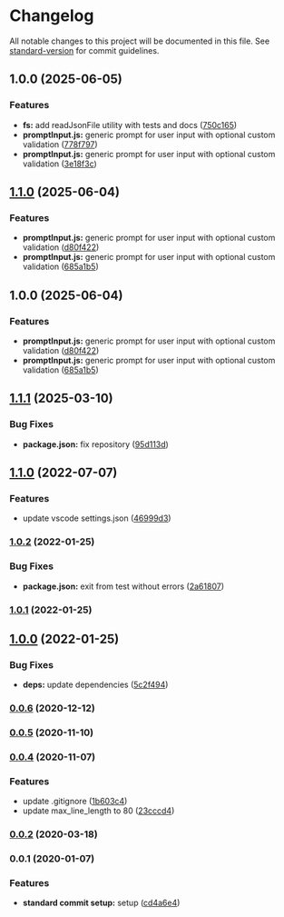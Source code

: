 # Changelog

All notable changes to this project will be documented in this file. See [standard-version](https://github.com/conventional-changelog/standard-version) for commit guidelines.

## 1.0.0 (2025-06-05)


### Features

* **fs:** add readJsonFile utility with tests and docs ([750c165](https://github.com/SandroMiguel/nubitools/commit/750c165d47ed8535eb44c099a1fac6641f975228))
* **promptInput.js:** generic prompt for user input with optional custom validation ([778f797](https://github.com/SandroMiguel/nubitools/commit/778f7972bb03d666f88d06e719599cf352c113bb))
* **promptInput.js:** generic prompt for user input with optional custom validation ([3e18f3c](https://github.com/SandroMiguel/nubitools/commit/3e18f3cc0376a5182a796042f32c50ef1bc4c9bf))

## [1.1.0](https://github.com/SandroMiguel/nubitools/compare/v1.0.0...v1.1.0) (2025-06-04)


### Features

* **promptInput.js:** generic prompt for user input with optional custom validation ([d80f422](https://github.com/SandroMiguel/nubitools/commit/d80f4229fa3ac5fc1e94e62b217cc6fc39cbb6f7))
* **promptInput.js:** generic prompt for user input with optional custom validation ([685a1b5](https://github.com/SandroMiguel/nubitools/commit/685a1b598e13dd499296691c22100c4a5271df3d))

## 1.0.0 (2025-06-04)


### Features

* **promptInput.js:** generic prompt for user input with optional custom validation ([d80f422](https://github.com/SandroMiguel/nubitools/commit/d80f4229fa3ac5fc1e94e62b217cc6fc39cbb6f7))
* **promptInput.js:** generic prompt for user input with optional custom validation ([685a1b5](https://github.com/SandroMiguel/nubitools/commit/685a1b598e13dd499296691c22100c4a5271df3d))

## [1.1.1](https://github.com/SandroMiguel/some-awesome-project/compare/v1.1.0...v1.1.1) (2025-03-10)


### Bug Fixes

* **package.json:** fix repository ([95d113d](https://github.com/SandroMiguel/some-awesome-project/commit/95d113d1f45a07e179d462b680c28ef1ef67b57e))

## [1.1.0](https://github.com/SandroMiguel/some-awesome-project/compare/v1.0.2...v1.1.0) (2022-07-07)


### Features

* update vscode settings.json ([46999d3](https://github.com/SandroMiguel/some-awesome-project/commit/46999d324242adab36cf7b91f13bd85ff35605f8))

### [1.0.2](https://github.com/SandroMiguel/some-awesome-project/compare/v1.0.1...v1.0.2) (2022-01-25)


### Bug Fixes

* **package.json:** exit from test without errors ([2a61807](https://github.com/SandroMiguel/some-awesome-project/commit/2a61807e3dc7d5ccff5b5971a34ffc6879a68f22))

### [1.0.1](https://github.com/SandroMiguel/some-awesome-project/compare/v1.0.0...v1.0.1) (2022-01-25)

## [1.0.0](https://github.com/SandroMiguel/some-awesome-project/compare/v0.0.6...v1.0.0) (2022-01-25)


### Bug Fixes

* **deps:** update dependencies ([5c2f494](https://github.com/SandroMiguel/some-awesome-project/commit/5c2f4948a27e9c7e870eb7078d6a3967f2fd3732))

### [0.0.6](https://github.com/SandroMiguel/some-awesome-project/compare/v0.0.5...v0.0.6) (2020-12-12)

### [0.0.5](https://github.com/SandroMiguel/some-awesome-project/compare/v0.0.4...v0.0.5) (2020-11-10)

### [0.0.4](https://github.com/SandroMiguel/some-awesome-project/compare/v0.0.2...v0.0.4) (2020-11-07)


### Features

* update .gitignore ([1b603c4](https://github.com/SandroMiguel/some-awesome-project/commit/1b603c47e7b870c0015d2aafaafcdb52601700bd))
* update max_line_length to 80 ([23cccd4](https://github.com/SandroMiguel/some-awesome-project/commit/23cccd4871c728b78f5b718de0e30d71ea5ef6b6))

### [0.0.2](https://github.com/SandroMiguel/some-awesome-project/compare/v0.0.1...v0.0.2) (2020-03-18)

### 0.0.1 (2020-01-07)


### Features

* **standard commit setup:** setup ([cd4a6e4](https://github.com/SandroMiguel/some-awesome-project/commit/cd4a6e4ab0762d7b847f98c039f2a0356538146f))
